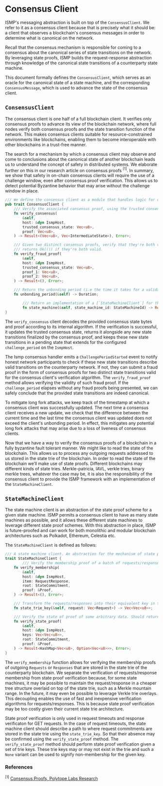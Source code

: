 # Consensus Client

ISMP's messaging abstraction is built on top of the `ConsensusClient`. We refer to it as a consensus client because that is precisely what it should be: a client that observes a blockchain's consensus messages in order to determine what is canonical on the network.

Recall that the consensus mechanism is responsible for coming to a consensus about the canonical series of state transitions on the network. By leveraging state proofs, ISMP builds the request-response abstraction through knowledge of the canonical state transitions of a counterparty state machine.

This document formally defines the `ConsensusClient`, which serves as an oracle for the canonical state of a state machine, and the corresponding `ConsensusMessage`, which is used to advance the state of the consensus client.

## `ConsensusClient`

The consensus client is one half of a full blockchain client. It verifies only consensus proofs to advance its view of the blockchain network, where full nodes verify both consensus proofs and the state transition function of the network. This makes consensus clients suitable for resource-constrained environments like blockchains, enabling them to become interoperable with other blockchains in a trust-free manner.

The search for a mechanism by which a consensus client may observe and come to conclusions about the canonical state of another blockchain leads us to understand the concept of safety in distributed systems. We elaborate further on this in our research article on consensus proofs $^{[1]}$. In summary, we show that safety in on-chain consensus clients will require the use of a challenge window, even after consensus proof verification. This allows us to detect potential Byzantine behavior that may arise without the challenge window in place.

```rust
/// We define the consensus client as a module that handles logic for consensus & fraud proof verification,
pub trait ConsensusClient {
    /// Verify the associated consensus proof, using the trusted consensus state.
    fn verify_consensus(
        &self,
        host: &dyn IsmpHost,
        trusted_consensus_state: Vec<u8>,
        proof: Vec<u8>,
    ) -> Result<(Vec<u8>, Vec<IntermediateState>), Error>;

    /// Given two distinct consensus proofs, verify that they're both valid and represent conflicting views of the network.
    /// returns Ok(()) if they're both valid.
    fn verify_fraud_proof(
        &self,
        host: &dyn IsmpHost,
        trusted_consensus_state: Vec<u8>,
        proof_1: Vec<u8>,
        proof_2: Vec<u8>,
    ) -> Result<(), Error>;

    /// Return the unbonding period (i.e the time it takes for a validator's deposit to be unstaked from the network)
    fn unbonding_period(&self) -> Duration;

		/// Return an implementation of a [`StateMachineClient`] for the given state mahcine identifier. Return an error if the identifier is unknown.
		fn state_machine(&self, state_machine_id: StateMachineId) -> Result<Box<dyn StateMachineClient>, Error>;
}
```

The `verify_consensus` client decodes the provided consensus state bytes and proof according to its internal algorithm. If the verification is successful, it updates the trusted consensus state, returns it alongside any new state transitions finalized by the consensus proof, and keeps these new state transitions in a pending state that extends for the configured `challenge_period` on the `IsmpHost`.

The Ismp consensus handler emits a `ChallengePeriodStarted` event to notify honest network participants to check if these new state transitions describe valid transitions on the counterparty network. If not, they can submit a fraud proof in the form of consensus proofs for two distinct state transitions valid for the consensus client's verification algorithm. The `verify_fraud_proof` method allows verifying the validity of such fraud proof. If the `challenge_period` elapses without any fraud proofs being presented, we can safely conclude that the provided state transitions are indeed canonical.

To mitigate long fork attacks, we keep track of the timestamp at which a consensus client was successfully updated. The next time a consensus client receives a new update, we check that the difference between the current time and the last time the consensus client was updated does not exceed the client's unbonding period. In effect, this mitigates any potential long fork attacks that may arise due to a loss of liveness of consensus clients.

Now that we have a way to verify the consensus proofs of a blockchain in a fully byzantine fault tolerant manner. We might like to read the state of the blockchain. This allows us to process any outgoing requests addressed to us stored in the state trie of the blockchain. In order to read the state of the blockchain we’ll make use of state proofs. Different blockchains may different kinds of state tries. Merkle-patricia, IAVL, verkle tries, binary merkle trees, whatever the case may be, it is also the responsibility of the consensus client to provide the ISMP framework with an implementation of the `StateMachineClient`.

## `StateMachineClient`

The state machine client is an abstraction of the state proof scheme for a given state machine. ISMP permits a consensus client to have as many state machines as possible, and it allows these different state machines to leverage different state proof schemes. With this abstraction in place, ISMP is future-proofed and can work for both monolithic and modular blockchain architectures such as Polkadot, Ethereum, Celestia etc. 

The `StateMachineClient` is defined as follows:

```rust
/// A state machine client. An abstraction for the mechanism of state proof verification for state machines.
trait StateMachineClient {
		/// Verify the membership proof of a batch of requests/responses.
    fn verify_membership(
        &self,
        host: &dyn IsmpHost,
        item: RequestResponse,
        root: StateCommitment,
        proof: &Proof,
    ) -> Result<(), Error>;

    /// Transform the requests/responses into their equivalent key in the state trie.
    fn state_trie_key(&self, request: Vec<Request>) -> Vec<Vec<u8>>;

    /// Verify the state of proof of some arbitrary data. Should return the verified data
    fn verify_state_proof(
        &self,
        host: &dyn IsmpHost,
        keys: Vec<Vec<u8>>,
        root: StateCommitment,
        proof: &Proof,
    ) -> Result<HashMap<Vec<u8>, Option<Vec<u8>>>, Error>;
}
```

The `verify_membership` function allows for verifying the membership proofs of outgoing `Requests` or `Responses` that are stored in the state trie of the counterparty blockchain. We separate the verification of requests/response membership from state proof verification because, for some state machines, it may be possible to maintain the request/response in a cheaper tree structure overlaid on top of the state trie, such as a Merkle mountain range. In the future, it may even be possible to leverage Verkle trie overlays. This decoupling enables the use of fast and inexpensive verification algorithms for requests/responses. This is because state proof verification may be too costly given their current state trie architecture.

State proof verification is only used in request timeouts and response verificaton for GET requests. In the case of request timeouts, the state machine client should describe a path to where request commitments are stored in the state trie using the `state_trie_key`. So that their absence may be confirmed using the `verify_state_proof` method. The `verify_state_proof` method should perform state proof verification given a set of trie keys. These trie keys may or may not exist in the trie and such a `None` variant can be used to signify non-membership for the given key.

### References

$^{[1]}$ [Consensus Proofs, Polytope Labs Research](https://research.polytope.technology/consensus-proofs)
